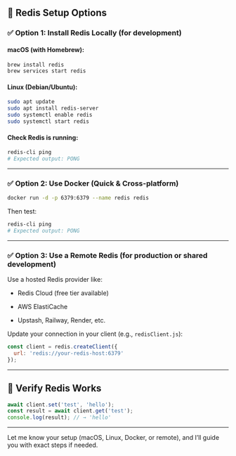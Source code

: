 ## 🔧 Redis Setup Options

### ✅ Option 1: Install Redis Locally (for development)

#### **macOS (with Homebrew):**

```bash
brew install redis
brew services start redis
```

#### **Linux (Debian/Ubuntu):**

```bash
sudo apt update
sudo apt install redis-server
sudo systemctl enable redis
sudo systemctl start redis
```

#### **Check Redis is running:**

```bash
redis-cli ping
# Expected output: PONG
```

---

### ✅ Option 2: Use Docker (Quick & Cross-platform)

```bash
docker run -d -p 6379:6379 --name redis redis
```

Then test:

```bash
redis-cli ping
# Expected output: PONG
```

---

### ✅ Option 3: Use a Remote Redis (for production or shared development)

Use a hosted Redis provider like:

- Redis Cloud (free tier available)
    
- AWS ElastiCache
    
- Upstash, Railway, Render, etc.
    

Update your connection in your client (e.g., `redisClient.js`):

```js
const client = redis.createClient({
  url: 'redis://your-redis-host:6379'
});
```

---

## 🧪 Verify Redis Works

```js
await client.set('test', 'hello');
const result = await client.get('test');
console.log(result); // → 'hello'
```

---

Let me know your setup (macOS, Linux, Docker, or remote), and I’ll guide you with exact steps if needed.